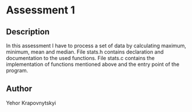 # Assessment 1
## Description
In this assessment I have to process a set of data by calculating maximum,
minimum, mean and median. File stats.h contains declaration and documentation
to the used functions. File stats.c contains the implementation of functions
mentioned above and the entry point of the program.
## Author
Yehor Krapovnytskyi 

